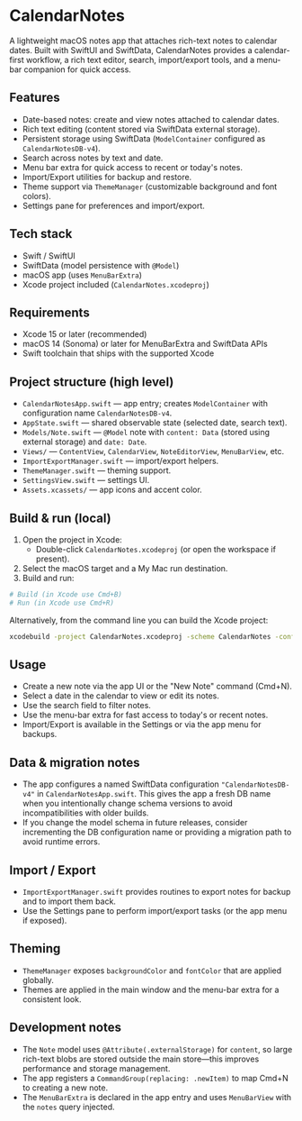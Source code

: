 # CalendarNotes

A lightweight macOS notes app that attaches rich-text notes to calendar dates. Built with SwiftUI and SwiftData, CalendarNotes provides a calendar-first workflow, a rich text editor, search, import/export tools, and a menu-bar companion for quick access.

## Features
- Date-based notes: create and view notes attached to calendar dates.
- Rich text editing (content stored via SwiftData external storage).
- Persistent storage using SwiftData (`ModelContainer` configured as `CalendarNotesDB-v4`).
- Search across notes by text and date.
- Menu bar extra for quick access to recent or today's notes.
- Import/Export utilities for backup and restore.
- Theme support via `ThemeManager` (customizable background and font colors).
- Settings pane for preferences and import/export.

## Tech stack
- Swift / SwiftUI
- SwiftData (model persistence with `@Model`)
- macOS app (uses `MenuBarExtra`)
- Xcode project included (`CalendarNotes.xcodeproj`)

## Requirements
- Xcode 15 or later (recommended)
- macOS 14 (Sonoma) or later for MenuBarExtra and SwiftData APIs
- Swift toolchain that ships with the supported Xcode

## Project structure (high level)
- `CalendarNotesApp.swift` — app entry; creates `ModelContainer` with configuration name `CalendarNotesDB-v4`.
- `AppState.swift` — shared observable state (selected date, search text).
- `Models/Note.swift` — `@Model` note with `content: Data` (stored using external storage) and `date: Date`.
- `Views/` — `ContentView`, `CalendarView`, `NoteEditorView`, `MenuBarView`, etc.
- `ImportExportManager.swift` — import/export helpers.
- `ThemeManager.swift` — theming support.
- `SettingsView.swift` — settings UI.
- `Assets.xcassets/` — app icons and accent color.

## Build & run (local)
1. Open the project in Xcode:
   - Double-click `CalendarNotes.xcodeproj` (or open the workspace if present).
2. Select the macOS target and a My Mac run destination.
3. Build and run:

```bash
# Build (in Xcode use Cmd+B)
# Run (in Xcode use Cmd+R)
```

Alternatively, from the command line you can build the Xcode project:

```bash
xcodebuild -project CalendarNotes.xcodeproj -scheme CalendarNotes -configuration Debug
```

## Usage
- Create a new note via the app UI or the "New Note" command (Cmd+N).
- Select a date in the calendar to view or edit its notes.
- Use the search field to filter notes.
- Use the menu-bar extra for fast access to today's or recent notes.
- Import/Export is available in the Settings or via the app menu for backups.

## Data & migration notes
- The app configures a named SwiftData configuration `"CalendarNotesDB-v4"` in `CalendarNotesApp.swift`. This gives the app a fresh DB name when you intentionally change schema versions to avoid incompatibilities with older builds.
- If you change the model schema in future releases, consider incrementing the DB configuration name or providing a migration path to avoid runtime errors.

## Import / Export
- `ImportExportManager.swift` provides routines to export notes for backup and to import them back.
- Use the Settings pane to perform import/export tasks (or the app menu if exposed).

## Theming
- `ThemeManager` exposes `backgroundColor` and `fontColor` that are applied globally.
- Themes are applied in the main window and the menu-bar extra for a consistent look.

## Development notes
- The `Note` model uses `@Attribute(.externalStorage)` for `content`, so large rich-text blobs are stored outside the main store—this improves performance and storage management.
- The app registers a `CommandGroup(replacing: .newItem)` to map Cmd+N to creating a new note.
- The `MenuBarExtra` is declared in the app entry and uses `MenuBarView` with the `notes` query injected.
